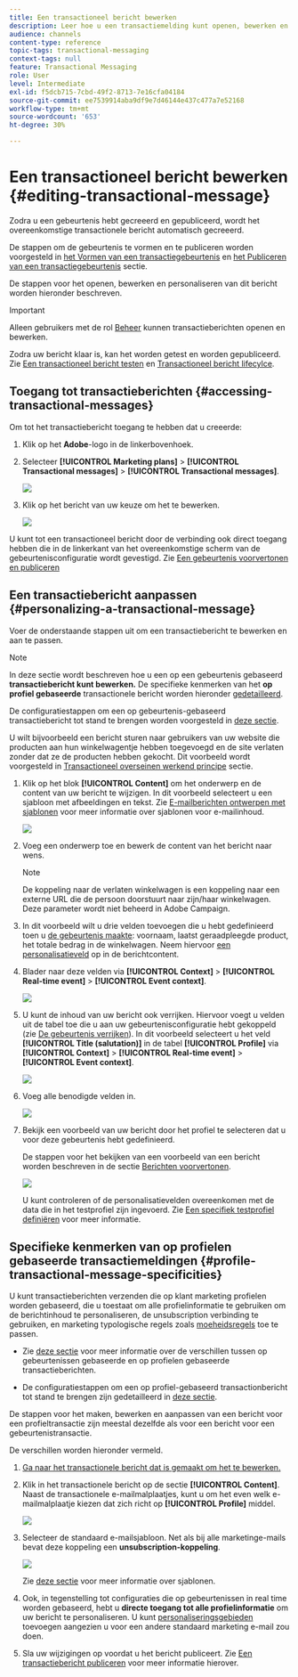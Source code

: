 ```yaml
---
title: Een transactioneel bericht bewerken
description: Leer hoe u een transactiemelding kunt openen, bewerken en personaliseren.
audience: channels
content-type: reference
topic-tags: transactional-messaging
context-tags: null
feature: Transactional Messaging
role: User
level: Intermediate
exl-id: f5dcb715-7cbd-49f2-8713-7e16cfa04184
source-git-commit: ee7539914aba9df9e7d46144e437c477a7e52168
workflow-type: tm+mt
source-wordcount: '653'
ht-degree: 30%

---
```


# Een transactioneel bericht bewerken {#editing-transactional-message}

Zodra u een gebeurtenis<!--(the cart abandonment example as explained in [this section](../../channels/using/getting-started-with-transactional-msg.md#transactional-messaging-operating-principle))--> hebt gecreeerd en gepubliceerd, wordt het overeenkomstige transactionele bericht automatisch gecreeerd.

De stappen om de gebeurtenis te vormen en te publiceren worden voorgesteld in [het Vormen van een transactiegebeurtenis](../../channels/using/configuring-transactional-event.md) en [het Publiceren van een transactiegebeurtenis](../../channels/using/publishing-transactional-event.md) sectie.

De stappen voor het openen, bewerken en personaliseren van dit bericht worden hieronder beschreven.

>[!IMPORTANT]
>
>Alleen gebruikers met de rol [Beheer](../../administration/using/users-management.md#functional-administrators) kunnen transactieberichten openen en bewerken.

Zodra uw bericht klaar is, kan het worden getest en worden gepubliceerd. Zie [Een transactioneel bericht testen](../../channels/using/testing-transactional-message.md) en [Transactioneel bericht lifecylce](../../channels/using/publishing-transactional-message.md).

## Toegang tot transactieberichten {#accessing-transactional-messages}

Om tot het transactiebericht toegang te hebben dat u creeerde:

1. Klik op het **Adobe**-logo in de linkerbovenhoek.
1. Selecteer **[!UICONTROL Marketing plans]** > **[!UICONTROL Transactional messages]** > **[!UICONTROL Transactional messages]**.

   ![](assets/message-center_4.png)

1. Klik op het bericht van uw keuze om het te bewerken.

   ![](assets/message-center_message-board.png)

U kunt tot een transactioneel bericht door de verbinding ook direct toegang hebben die in de linkerkant van het overeenkomstige scherm van de gebeurtenisconfiguratie wordt gevestigd. Zie [Een gebeurtenis voorvertonen en publiceren](../../channels/using/publishing-transactional-event.md#previewing-and-publishing-the-event)

## Een transactiebericht aanpassen {#personalizing-a-transactional-message}

Voer de onderstaande stappen uit om een transactiebericht te bewerken en aan te passen.

>[!NOTE]
>
>In deze sectie wordt beschreven hoe u een op een gebeurtenis gebaseerd **transactiebericht kunt bewerken.** De specifieke kenmerken van het **op profiel gebaseerde** transactionele bericht worden hieronder [gedetailleerd](#profile-transactional-message-specificities).
>
>De configuratiestappen om een op gebeurtenis-gebaseerd transactiebericht tot stand te brengen worden voorgesteld in [deze sectie](../../channels/using/configuring-transactional-event.md#event-based-transactional-messages).

U wilt bijvoorbeeld een bericht sturen naar gebruikers van uw website die producten aan hun winkelwagentje hebben toegevoegd en de site verlaten zonder dat ze de producten hebben gekocht. Dit voorbeeld wordt voorgesteld in [Transactioneel overseinen werkend principe](../../channels/using/getting-started-with-transactional-msg.md#transactional-messaging-operating-principle) sectie.

1. Klik op het blok **[!UICONTROL Content]** om het onderwerp en de content van uw bericht te wijzigen. In dit voorbeeld selecteert u een sjabloon met afbeeldingen en tekst. Zie [E-mailberichten ontwerpen met sjablonen](../../designing/using/using-reusable-content.md#designing-templates) voor meer informatie over sjablonen voor e-mailinhoud.

   ![](assets/message-center_6.png)

1. Voeg een onderwerp toe en bewerk de content van het bericht naar wens.

   >[!NOTE]
   >
   >De koppeling naar de verlaten winkelwagen is een koppeling naar een externe URL die de persoon doorstuurt naar zijn/haar winkelwagen. Deze parameter wordt niet beheerd in Adobe Campaign.

1. In dit voorbeeld wilt u drie velden toevoegen die u hebt gedefinieerd toen u [de gebeurtenis maakte](../../channels/using/configuring-transactional-event.md): voornaam, laatst geraadpleegde product, het totale bedrag in de winkelwagen. Neem hiervoor [een personalisatieveld](../../designing/using/personalization.md#inserting-a-personalization-field) op in de berichtcontent.

1. Blader naar deze velden via **[!UICONTROL Context]** > **[!UICONTROL Real-time event]** > **[!UICONTROL Event context]**.

   ![](assets/message-center_7.png)

1. U kunt de inhoud van uw bericht ook verrijken. Hiervoor voegt u velden uit de tabel toe die u aan uw gebeurtenisconfiguratie hebt gekoppeld (zie [De gebeurtenis verrijken](../../channels/using/configuring-transactional-event.md#enriching-the-transactional-message-content)). In dit voorbeeld selecteert u het veld **[!UICONTROL Title (salutation)]** in de tabel **[!UICONTROL Profile]** via **[!UICONTROL Context]** > **[!UICONTROL Real-time event]** > **[!UICONTROL Event context]**.

   ![](assets/message-center_7-enrichment.png)

1. Voeg alle benodigde velden in.

   ![](assets/message-center_8.png)

1. Bekijk een voorbeeld van uw bericht door het profiel te selecteren dat u voor deze gebeurtenis hebt gedefinieerd.

   De stappen voor het bekijken van een voorbeeld van een bericht worden beschreven in de sectie [Berichten voorvertonen](../../sending/using/previewing-messages.md).

   ![](assets/message-center_9.png)

   U kunt controleren of de personalisatievelden overeenkomen met de data die in het testprofiel zijn ingevoerd. Zie [Een specifiek testprofiel definiëren](../../channels/using/testing-transactional-message.md#defining-specific-test-profile) voor meer informatie.

<!--## Using product listings in a transactional message {#using-product-listings-in-a-transactional-message}

When editing the content of a transactional email, you can create product listings referencing one or more data collections. For example, in a cart abandonment email, you can include a list of all products that were in the users' carts when they left your website, with an image, the price, and a link to each product.

>[!IMPORTANT]
>
>Product listings are only available for the email channel, when editing transactional email content through the [Email Designer](../../designing/using/designing-content-in-adobe-campaign.md#email-designer-interface) interface.

To add a list of abandoned products in a transactional message, follow the steps below.

You can also watch [this set of videos](https://experienceleague.adobe.com/docs/campaign-standard-learn/tutorials/designing-content/product-listings-in-transactional-email.html?lang=en#configure-product-listings-in-transactional-emails) explaining the steps that are required to configure product listings in a transactional email.

>[!NOTE]
>
>Adobe Campaign does not support nested product listings, meaning that you cannot include a product listing inside another one.

### Defining a product listing {#defining-a-product-listing}

Before being able to use a product listing in a transactional message, you need to define at the event level the list of products and the fields for each product of the list you want to display. For more on this, see [Defining data collections](../../channels/using/configuring-transactional-event.md#defining-data-collections).

1. In the transactional message, click the **[!UICONTROL Content]** block to modify the email content.
1. Drag and drop a structure component to the workspace. For more on this, see [Defining the email structure](../../designing/using/designing-from-scratch.md#defining-the-email-structure).

   For example, select a one-column structure component and add a text component, an image component and a button component. For more on this, see [Using content components](../../designing/using/designing-from-scratch.md#about-content-components).

1. Select the structure component you just created and click the **[!UICONTROL Enable product listing]** icon from the contextual toolbar.

   ![](assets/message-center_loop_create.png)

   The structure component is highlighted with an orange frame and the **[!UICONTROL Product listing]** settings are displayed in the left palette.

   ![](assets/message-center_loop_palette.png)

1. Select how the elements of the collection will be displayed:

    * **[!UICONTROL Row]**: horizontally, meaning each element on one row under the other.
    * **[!UICONTROL Column]**: vertically, meaning each element next to the other on the same row.

   >[!NOTE]
   >
   >The **[!UICONTROL Column]** option is only available when using a multicolumn structure component ( **[!UICONTROL 2:2 column]**, **[!UICONTROL 3:3 column]** and **[!UICONTROL 4:4 column]** ). When editing the product listing, only fill in the first column: the other columns will not be taken into account. For more on selecting structure components, see [Defining the email structure](../../designing/using/designing-from-scratch.md#defining-the-email-structure).

1. Select the data collection you created when configuring the event related to the transactional message. You can find it under the **[!UICONTROL Context]** > **[!UICONTROL Real-time event]** > **[!UICONTROL Event context]** node.

   ![](assets/message-center_loop_selection.png)

   For more on configuring the event, see [Defining data collections](../../channels/using/configuring-transactional-event.md#defining-data-collections).

1. Use the **[!UICONTROL First item]** drop-down list to select which element will start the list displayed in the email.

   For example, if you select 2, the first item of the collection will not be displayed in the email. The product listing will start on the second item.

1. Select the maximum number of items to display in the list.

   >[!NOTE]
   >
   >If you want the elements of your list to be displayed vertically ( **[!UICONTROL Column]** ), the maximum number of items is limited according to the selected structure component (2, 3 or 4 columns). For more on selecting structure components, see [Editing the email structure](../../designing/using/designing-from-scratch.md#defining-the-email-structure).

### Populating the product listing {#populating-the-product-listing}

To display a list of products coming from the event linked to the transactional email, follow the steps below.

For more on creating a collection and related fields when configuring the event, see [Defining data collections](../../channels/using/configuring-transactional-event.md#defining-data-collections).

1. Select the image component you inserted, select **[!UICONTROL Enable personalization]** and click the pencil in the Settings pane.

   ![](assets/message-center_loop_image.png)

1. Select **[!UICONTROL Add personalization field]** in the **[!UICONTROL Image source URL]** window that opens.

   From the **[!UICONTROL Context]** > **[!UICONTROL Real-time event]** > **[!UICONTROL Event context]** node, open the node corresponding to the collection that you created (here **[!UICONTROL Product list]** ) and select the image field that you defined (here **[!UICONTROL Product image]** ). Click **[!UICONTROL Save]**.

   ![](assets/message-center_loop_product-image.png)

   The personalization field that you selected is now displayed in the Settings pane.

1. At the desired position, select **[!UICONTROL Insert personalization field]** from the contextual toolbar.

   ![](assets/message-center_loop_product.png)

1. From the **[!UICONTROL Context]** > **[!UICONTROL Real-time event]** > **[!UICONTROL Event context]** node, open the node corresponding to the collection that you created (here **[!UICONTROL Product list]** ) and select the field that you created (here **[!UICONTROL Product name]** ). Click **[!UICONTROL Confirm]**.

   ![](assets/message-center_loop_product_node.png)

   The personalization field that you selected is now displayed at the desired position in the email content.

1. Proceed similarly to insert the price.
1. Select some text and select **[!UICONTROL Insert link]** from the contextual toolbar.

   ![](assets/message-center_loop_link_insert.png)

1. Select **[!UICONTROL Add personalization field]** in the **[!UICONTROL Insert link]** window that opens.

   From the **[!UICONTROL Context]** > **[!UICONTROL Real-time event]** > **[!UICONTROL Event context]** node, open the node corresponding to the collection that you created (here **[!UICONTROL Product list]** ) and select the URL field that you created (here **[!UICONTROL Product URL]** ). Click **[!UICONTROL Save]**.

   >[!IMPORTANT]
   >
   >For security reasons, make sure you insert the personalization field inside a link starting with a proper static domain name.

   ![](assets/message-center_loop_link_select.png)

   The personalization field that you selected is now displayed in the Settings pane.

1. Select the structure component on which the product listing is applied and select **[!UICONTROL Show fallback]** to define a default content.

   ![](assets/message-center_loop_fallback_show.png)

1. Drag one or more content components and edit them as needed.

   ![](assets/message-center_loop_fallback.png)

   The fallback content will be displayed if the collection is empty when the event is triggered, for example if a customer has nothing in his cart.

1. From the Settings pane, edit the styles for the product listing. For more on this, see [Managing email styles](../../designing/using/styles.md).
1. Preview the email using a test profile linked to the relevant transactional event and for which you defined collection data. For example, add the following information in the **[!UICONTROL Event data]** section for the test profile you want to use:

   ![](assets/message-center_loop_test-profile_payload.png)

   For more on defining a test profile in a transactional message, see [this section](../../channels/using/testing-transactional-message.md#defining-specific-test-profile).-->

## Specifieke kenmerken van op profielen gebaseerde transactiemeldingen {#profile-transactional-message-specificities}

U kunt transactieberichten verzenden die op klant marketing profielen worden gebaseerd, die u toestaat om alle profielinformatie te gebruiken om de berichtinhoud te personaliseren, de unsubscription verbinding te gebruiken, en marketing typologische regels zoals [moeheidsregels](../../sending/using/fatigue-rules.md) toe te passen.

* Zie [deze sectie](../../channels/using/getting-started-with-transactional-msg.md#transactional-message-types) voor meer informatie over de verschillen tussen op gebeurtenissen gebaseerde en op profielen gebaseerde transactieberichten.

* De configuratiestappen om een op profiel-gebaseerd transactionbericht tot stand te brengen zijn gedetailleerd in [deze sectie](../../channels/using/configuring-transactional-event.md#profile-based-transactional-messages).

De stappen voor het maken, bewerken en aanpassen van een bericht voor een profieltransactie zijn meestal dezelfde als voor een bericht voor een gebeurtenistransactie.

De verschillen worden hieronder vermeld.

1. [Ga naar het transactionele bericht dat is gemaakt om het te bewerken.](#accessing-transactional-messages)
1. Klik in het transactionele bericht op de sectie **[!UICONTROL Content]**. Naast de transactionele e-mailmalplaatjes, kunt u om het even welk e-mailmalplaatje kiezen dat zich richt op **[!UICONTROL Profile]** middel.

   ![](assets/message-center_marketing_templates.png)

1. Selecteer de standaard e-mailsjabloon. Net als bij alle marketinge-mails bevat deze koppeling een **unsubscription-koppeling**.

   ![](assets/message-center_marketing_perso_unsubscription.png)

   Zie [deze sectie](../../designing/using/using-reusable-content.md#content-templates) voor meer informatie over sjablonen.

1. Ook, in tegenstelling tot configuraties die op gebeurtenissen in real time worden gebaseerd, hebt u **directe toegang tot alle profielinformatie** om uw bericht te personaliseren. U kunt [personaliseringsgebieden](../../designing/using/personalization.md#inserting-a-personalization-field) toevoegen aangezien u voor een andere standaard marketing e-mail zou doen.

1. Sla uw wijzigingen op voordat u het bericht publiceert. Zie [Een transactiebericht publiceren](../../channels/using/publishing-transactional-message.md#publishing-a-transactional-message) voor meer informatie hierover.

<!--### Monitoring a profile transactional message delivery {#monitoring-a-profile-transactional-message-delivery}

Once the message is published and your site integration is done, you can monitor the delivery.

1. To view the message delivery log, click the icon at the bottom right of the **[!UICONTROL Deployment]** block.

1. Click the **[!UICONTROL Execution list]** tab.

   ![](assets/message-center_execution_tab.png)

1. Select the latest execution delivery.

   An **execution delivery** is a non-actionable and non-functional technical message created once a month for each transactional message, and each time a transactional message is edited and published again

1. Select the **[!UICONTROL Sending logs]** tab. In the **[!UICONTROL Status]** column, **[!UICONTROL Sent]** indicates that a profile has opted in.

   ![](assets/message-center_marketing_sending_logs.png)

1. Select the **[!UICONTROL Exclusions logs]** tab to view recipients who have been excluded from the message target, such as addresses on denylist.

   ![](assets/message-center_marketing_exclusion_logs.png)

>[!NOTE]
>
>For more information on accessing and using the logs, see [Monitoring a delivery](../../sending/using/monitoring-a-delivery.md).

For any profile that has opted out, the **[!UICONTROL Address on denylist]** typology rule excluded the corresponding recipient.

This rule is part of a specific typology that applies to all transactional messages based on the **[!UICONTROL Profile]** table.

![](assets/message-center_marketing_typology.png)

**Related topics**:

* [Integrate the event triggering](../../channels/using/getting-started-with-transactional-msg.md#integrate-event-trigger)
* [About typologies and typology rules](../../sending/using/about-typology-rules.md)-->
